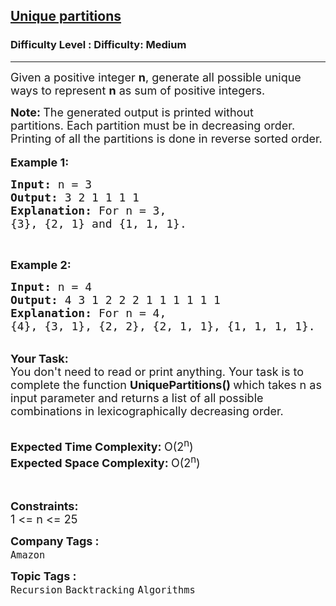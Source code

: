 <h2><a href="https://www.geeksforgeeks.org/problems/unique-partitions1041/1">Unique partitions</a></h2><h3>Difficulty Level : Difficulty: Medium</h3><hr><div class="problems_problem_content__Xm_eO"><p><span style="font-size: 18px;">Given a positive integer <strong>n</strong>, generate all possible unique ways to represent <strong>n</strong> as sum of positive integers.</span></p>
<p><span style="font-size: 18px;"><strong>Note:&nbsp;</strong>The generated output is&nbsp;printed without partitions.&nbsp;Each partition must be&nbsp;in decreasing order. Printing of all the partitions is done in reverse sorted order.&nbsp;</span><br><br><span style="font-size: 18px;"><strong>Example 1:</strong></span></p>
<pre><span style="font-size: 18px;"><strong>Input: </strong>n = 3
<strong>Output: </strong>3 2 1 1 1 1
<strong>Explanation: </strong>For n = 3, 
{3}, {2, 1} and {1, 1, 1}.</span>
</pre>
<p>&nbsp;</p>
<p><span style="font-size: 18px;"><strong>Example 2:</strong></span></p>
<pre><span style="font-size: 18px;"><strong>Input: </strong>n = 4 
<strong>Output: </strong>4 3 1 2 2 2 1 1 1 1 1 1
<strong>Explanation: </strong>For n = 4, 
{4}, {3, 1}, {2, 2}, {2, 1, 1}, {1, 1, 1, 1}.</span>
</pre>
<p><br><span style="font-size: 18px;"><strong>Your Task:</strong><br>You don't need to read or print anything. Your task is to complete the function&nbsp;<strong>UniquePartitions()&nbsp;</strong>which takes n as input parameter and returns a list of all possible combinations in lexicographically decreasing order.&nbsp;</span><br>&nbsp;</p>
<p><span style="font-size: 18px;"><strong>Expected Time Complexity:&nbsp;</strong>O(2<sup>n</sup>)<br><strong>Expected Space Complexity:&nbsp;</strong>O(2<sup>n</sup>)</span><br><br>&nbsp;</p>
<p><span style="font-size: 18px;"><strong>Constraints:</strong></span><br><span style="font-size: 18px;">1 &lt;= n &lt;= 25</span></p></div><p><span style=font-size:18px><strong>Company Tags : </strong><br><code>Amazon</code>&nbsp;<br><p><span style=font-size:18px><strong>Topic Tags : </strong><br><code>Recursion</code>&nbsp;<code>Backtracking</code>&nbsp;<code>Algorithms</code>&nbsp;